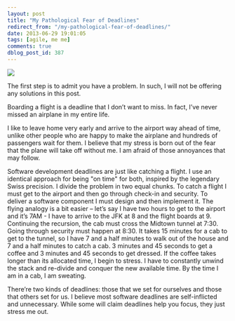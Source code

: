 ```yaml
---
layout: post
title: "My Pathological Fear of Deadlines"
redirect_from: "/my-pathological-fear-of-deadlines/"
date: 2013-06-29 19:01:05
tags: [agile, me me]
comments: true
dblog_post_id: 387
---
```

![](http://lifeingroup5.com/wp-content/uploads/2010/08/p84_on_time.jpg)

The first step is to admit you have a problem. In such, I will not be offering any solutions in this post.

Boarding a flight is a deadline that I don’t want to miss. In fact, I’ve never missed an airplane in my entire life.

I like to leave home very early and arrive to the airport way ahead of time, unlike other people who are happy to make the airplane and hundreds of passengers wait for them. I believe that my stress is born out of the fear that the plane will take off without me. I am afraid of those annoyances that may follow.

Software development deadlines are just like catching a flight. I use an identical approach for being "on time" for both, inspired by the legendary Swiss precision. I divide the problem in two equal chunks. To catch a flight I must get to the airport and then go through check-in and security. To deliver a software component I must design and then implement it. The flying analogy is a bit easier – let’s say I have two hours to get to the airport and it’s 7AM - I have to arrive to the JFK at 8 and the flight boards at 9. Continuing the recursion, the cab must cross the Midtown tunnel at 7:30. Going through security must happen at 8:30. It takes 15 minutes for a cab to get to the tunnel, so I have 7 and a half minutes to walk out of the house and 7 and a half minutes to catch a cab. 3 minutes and 45 seconds to get a coffee and 3 minutes and 45 seconds to get dressed. If the coffee takes longer than its allocated time, I begin to stress. I have to constantly unwind the stack and re-divide and conquer the new available time. By the time I am in a cab, I am sweating.

There’re two kinds of deadlines: those that we set for ourselves and those that others set for us. I believe most software deadlines are self-inflicted and unnecessary. While some will claim deadlines help you focus, they just stress me out.

